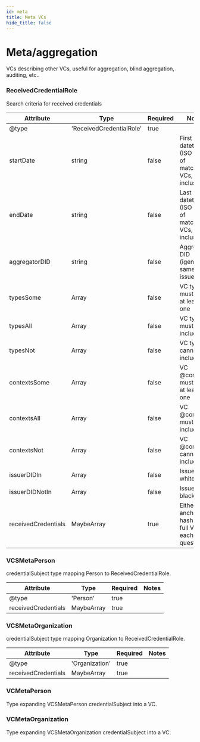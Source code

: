 ```yaml
---
id: meta
title: Meta VCs
hide_title: false
---
```


# Meta/aggregation

VCs describing other VCs, useful for aggregation, blind aggregation, auditing, etc..

### ReceivedCredentialRole

Search criteria for received credentials

| Attribute | Type | Required | Notes |
| ---       | ---   | ---       | --- |
| @type |  'ReceivedCredentialRole' | true |  |
| startDate |  string | false | First datetime (ISO 8601) of matching VCs, inclusive |
| endDate |  string | false | Last datetime (ISO 8601) of matching VCs, inclusive |
| aggregatorDID |  string | false | Aggregator DID (igenerally, same as issuer DID) |
| typesSome |  Array<string> | false | VC types must have at least one |
| typesAll |  Array<string> | false | VC types must include all |
| typesNot |  Array<string> | false | VC types cannot include |
| contextsSome |  Array<string> | false | VC @contexts must have at least one |
| contextsAll |  Array<string> | false | VC @contexts must include all |
| contextsNot |  Array<string> | false | VC @contexts cannot include |
| issuerDIDIn |  Array<string> | false | Issuer DID whitelist |
| issuerDIDNotIn |  Array<string> | false | Issuer DID blacklist |
| receivedCredentials |  MaybeArray<string or VCV1> | true | Either an anchoring hash or the full VC for each VC in question |

### VCSMetaPerson

credentialSubject type mapping Person to ReceivedCredentialRole.

| Attribute | Type | Required | Notes |
| ---       | ---   | ---       | --- |
| @type |  'Person' | true |  |
| receivedCredentials |  MaybeArray<ReceivedCredentialRole> | true |  |

### VCSMetaOrganization

credentialSubject type mapping Organization to ReceivedCredentialRole.

| Attribute | Type | Required | Notes |
| ---       | ---   | ---       | --- |
| @type |  'Organization' | true |  |
| receivedCredentials |  MaybeArray<ReceivedCredentialRole> | true |  |

### VCMetaPerson

Type expanding VCSMetaPerson credentialSubject into a VC.

### VCMetaOrganization

Type expanding VCSMetaOrganization credentialSubject into a VC.
